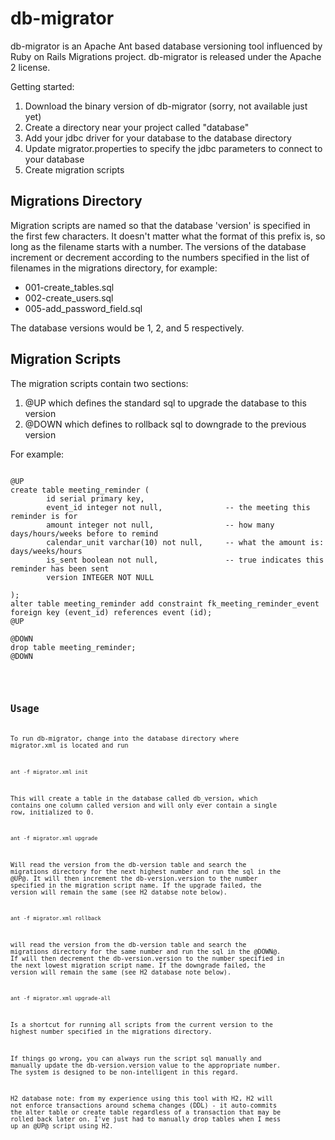 # db-migrator

db-migrator is an Apache Ant based database versioning tool influenced by Ruby on Rails Migrations project.  db-migrator is released under the Apache 2 license.

Getting started:

1. Download the binary version of db-migrator (sorry, not available just yet)
2. Create a directory near your project called "database"
3. Add your jdbc driver for your database to the database directory
4. Update migrator.properties to specify the jdbc parameters to connect to your database
5. Create migration scripts

## Migrations Directory

Migration scripts are named so that the database 'version' is specified in the first few characters.  It doesn't matter what the format of this prefix is, so long as the filename starts with a number.  The versions of the database increment or decrement according to the numbers specified in the list of filenames in the migrations directory, for example:

* 001-create_tables.sql
* 002-create_users.sql
* 005-add_password_field.sql

The database versions would be 1, 2, and 5 respectively.

## Migration Scripts

The migration scripts contain two sections: 

1. @UP which defines the standard sql to upgrade the database to this version
2. @DOWN which defines to rollback sql to downgrade to the previous version

For example:

<pre>
<code>
@UP
create table meeting_reminder (
        id serial primary key,
        event_id integer not null,              -- the meeting this reminder is for
        amount integer not null,                -- how many days/hours/weeks before to remind
        calendar_unit varchar(10) not null,     -- what the amount is: days/weeks/hours
        is_sent boolean not null,               -- true indicates this reminder has been sent
        version INTEGER NOT NULL                                 

);
alter table meeting_reminder add constraint fk_meeting_reminder_event foreign key (event_id) references event (id);
@UP

@DOWN
drop table meeting_reminder;
@DOWN
<code>
</pre>

## Usage

To run db-migrator, change into the database directory where migrator.xml is located and run

<code>
ant -f migrator.xml init  
</code>

This will create a table in the database called db_version, which contains one column called version and will only ever contain a single row, initialized to 0.

<code>
ant -f migrator.xml upgrade
</code>

Will read the version from the db-version table and search the migrations directory for the next highest number and run the sql in the @UP@.  It will then increment the db-version.version to the number specified in the migration script name.  If the upgrade failed, the version will remain the same (see H2 databse note below).

<code>
ant -f migrator.xml rollback
</code>

will read the version from the db-version table and search the migrations directory for the same number and run the sql in the @DOWN@.  If will then decrement the db-version.version to the number specified in the next lowest migration script name.  If the downgrade failed, the version will remain the same (see H2 database note below).

<code>
ant -f migrator.xml upgrade-all
</code>

Is a shortcut for running all scripts from the current version to the highest number specified in the migrations directory.

If things go wrong, you can always run the script sql manually and manually update the db-version.version value to the appropriate number.  The system is designed to be non-intelligent in this regard.

H2 database note:  from my experience using this tool with H2, H2 will not enforce transactions around schema changes (DDL) - it auto-commits the alter table or create table regardless of a transaction that may be rolled back later on.  I've just had to manually drop tables when I mess up an @UP@ script using H2.
